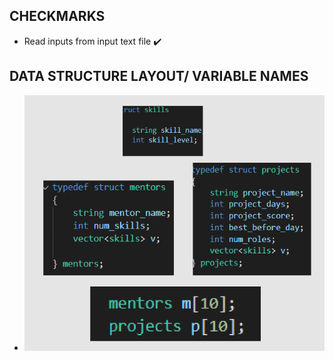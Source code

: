 ## CHECKMARKS

- Read inputs from input text file :heavy_check_mark:

## DATA STRUCTURE LAYOUT/ VARIABLE NAMES

- ![Alt text](img.png?raw=true "Title")
